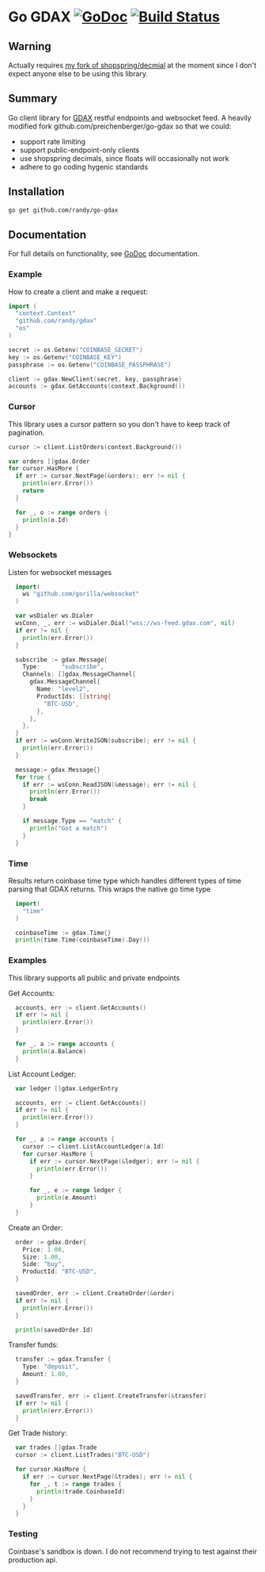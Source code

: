 Go GDAX [![GoDoc](http://img.shields.io/badge/godoc-reference-blue.svg)](http://godoc.org/github.com/randyp/gdax) [![Build Status](https://travis-ci.org/randyp/gdax.svg?branch=master)](https://travis-ci.org/randyp/gdax)
========

## Warning
Actually requires [my fork of shopspring/decmial](https://github.com/randyp/decimal) at the moment since I don't expect anyone else to be using this library.

## Summary

Go client library for [GDAX](https://www.gdax.com) restful endpoints and websocket feed. A heavily modified fork github.com/preichenberger/go-gdax so that we could:
* support rate limiting
* support public-endpoint-only clients
* use shopspring decimals, since floats will occasionally not work
* adhere to go coding hygenic standards

## Installation

```sh
go get github.com/randy/go-gdax
```

## Documentation
For full details on functionality, see [GoDoc](http://godoc.org/github.com/randy/gdax) documentation.

### Example
How to create a client and make a request:

```go
import (
  "context.Context"
  "github.com/randy/gdax"
  "os"
)

secret := os.Getenv("COINBASE_SECRET")
key := os.Getenv("COINBASE_KEY")
passphrase := os.Getenv("COINBASE_PASSPHRASE")

client := gdax.NewClient(secret, key, passphrase)
accounts := gdax.GetAccounts(context.Background())
```

### Cursor
This library uses a cursor pattern so you don't have to keep track of pagination.

```go
cursor := client.ListOrders(context.Background())

var orders []gdax.Order
for cursor.HasMore {
  if err := cursor.NextPage(&orders); err != nil {
    println(err.Error())
    return
  }

  for _, o := range orders {
    println(o.Id)
  }
}

```

### Websockets
Listen for websocket messages

```go
  import(
    ws "github.com/gorilla/websocket"
  )

  var wsDialer ws.Dialer
  wsConn, _, err := wsDialer.Dial("wss://ws-feed.gdax.com", nil)
  if err != nil {
    println(err.Error())
  }

  subscribe := gdax.Message{
    Type:      "subscribe",
    Channels: []gdax.MessageChannel{
      gdax.MessageChannel{
        Name: "level2",
        ProductIds: []string{
          "BTC-USD",
        },
      },
    },
  }
  if err := wsConn.WriteJSON(subscribe); err != nil {
    println(err.Error())
  }

  message:= gdax.Message{}
  for true {
    if err := wsConn.ReadJSON(&message); err != nil {
      println(err.Error())
      break
    }

    if message.Type == "match" {
      println("Got a match")
    }
  }

```

### Time
Results return coinbase time type which handles different types of time parsing that GDAX returns. This wraps the native go time type

```go
  import(
    "time"
  )

  coinbaseTime := gdax.Time{}
  println(time.Time(coinbaseTime).Day())
```

### Examples
This library supports all public and private endpoints

Get Accounts:
```go
  accounts, err := client.GetAccounts()
  if err != nil {
    println(err.Error())
  }

  for _, a := range accounts {
    println(a.Balance)
  }
```

List Account Ledger:
```go
  var ledger []gdax.LedgerEntry

  accounts, err := client.GetAccounts()
  if err != nil {
    println(err.Error())
  }

  for _, a := range accounts {
    cursor := client.ListAccountLedger(a.Id)
    for cursor.HasMore {
      if err := cursor.NextPage(&ledger); err != nil {
        println(err.Error())
      }

      for _, e := range ledger {
        println(e.Amount)
      }
  }
```

Create an Order:
```go
  order := gdax.Order{
    Price: 1.00,
    Size: 1.00,
    Side: "buy",
    ProductId: "BTC-USD",
  }

  savedOrder, err := client.CreateOrder(&order)
  if err != nil {
    println(err.Error())
  }

  println(savedOrder.Id)
```

Transfer funds:
```go
  transfer := gdax.Transfer {
    Type: "deposit",
    Amount: 1.00,
  }

  savedTransfer, err := client.CreateTransfer(&transfer)
  if err != nil {
    println(err.Error())
  }
```

Get Trade history:
```go
  var trades []gdax.Trade
  cursor := client.ListTrades("BTC-USD")

  for cursor.HasMore {
    if err := cursor.NextPage(&trades); err != nil {
      for _, t := range trades {
        println(trade.CoinbaseId)
      }
    }
  }
```

### Testing
Coinbase's sandbox is down. I do not recommend trying to test against their production api. 
